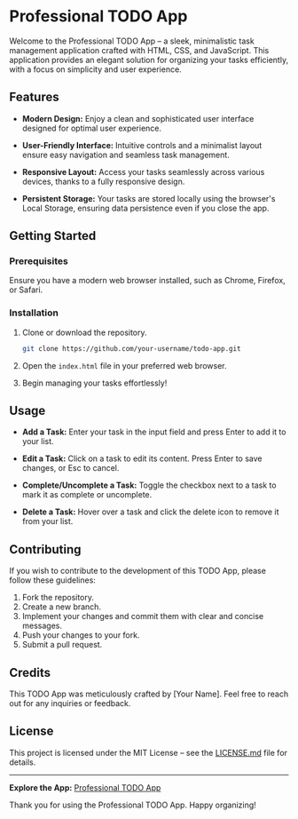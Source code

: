 # Professional TODO App

Welcome to the Professional TODO App – a sleek, minimalistic task management application crafted with HTML, CSS, and JavaScript. This application provides an elegant solution for organizing your tasks efficiently, with a focus on simplicity and user experience.

## Features

- **Modern Design:** Enjoy a clean and sophisticated user interface designed for optimal user experience.

- **User-Friendly Interface:** Intuitive controls and a minimalist layout ensure easy navigation and seamless task management.

- **Responsive Layout:** Access your tasks seamlessly across various devices, thanks to a fully responsive design.

- **Persistent Storage:** Your tasks are stored locally using the browser's Local Storage, ensuring data persistence even if you close the app.

## Getting Started

### Prerequisites

Ensure you have a modern web browser installed, such as Chrome, Firefox, or Safari.

### Installation

1. Clone or download the repository.

    ```bash
    git clone https://github.com/your-username/todo-app.git
    ```

2. Open the `index.html` file in your preferred web browser.

3. Begin managing your tasks effortlessly!

## Usage

- **Add a Task:** Enter your task in the input field and press Enter to add it to your list.

- **Edit a Task:** Click on a task to edit its content. Press Enter to save changes, or Esc to cancel.

- **Complete/Uncomplete a Task:** Toggle the checkbox next to a task to mark it as complete or uncomplete.

- **Delete a Task:** Hover over a task and click the delete icon to remove it from your list.

## Contributing

If you wish to contribute to the development of this TODO App, please follow these guidelines:

1. Fork the repository.
2. Create a new branch.
3. Implement your changes and commit them with clear and concise messages.
4. Push your changes to your fork.
5. Submit a pull request.

## Credits

This TODO App was meticulously crafted by [Your Name]. Feel free to reach out for any inquiries or feedback.

## License

This project is licensed under the MIT License – see the [LICENSE.md](LICENSE.md) file for details.

---

**Explore the App:** [Professional TODO App](https://github.com/your-username/todo-app)

Thank you for using the Professional TODO App. Happy organizing!
